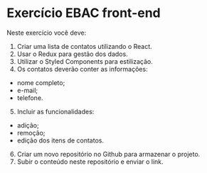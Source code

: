 # Exercício EBAC front-end
Neste exercício você deve:

1) Criar uma lista de contatos utilizando o React.
2) Usar o Redux para gestão dos dados.
3) Utilizar o Styled Components para estilização.
4) Os contatos deverão conter as informações:


- nome completo;
- e-mail;
- telefone.

5) Incluir as funcionalidades:

- adição;
- remoção;
- edição dos itens de contatos.

6) Criar um novo repositório no Github para armazenar o projeto.
7) Subir o conteúdo neste repositório e enviar o link.
